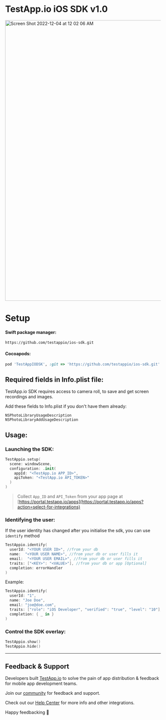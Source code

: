 # TestApp.io iOS SDK v1.0


[<img width="906" alt="Screen Shot 2022-12-04 at 12 02 06 AM" src="https://user-images.githubusercontent.com/3076722/205459311-e2de5d4d-19c9-448d-b048-3da35d9431bd.png">](https://help.testapp.io/about-sdk/)


Setup
=====

  

#### Swift package manager:

```plain
https://github.com/testappio/ios-sdk.git
```

#### Cocoapods:

```ruby
pod 'TestAppIODSK', :git => 'https://github.com/testappio/ios-sdk.git'
```

  

Required fields in Info.plist file:
-----------------------------------

TestApp.io SDK requires access to camera roll, to save and get screen recordings and images.

Add these fields to Info.plist if you don't have them already:

```plain
NSPhotoLibraryUsageDescription
NSPhotoLibraryAddUsageDescription
```

Usage:
------

### Launching the SDK:

```swift
TestAppio.setup(
  scene: windowScene,
  configuration: .init(
    appId: "<TestApp.io APP_ID>",
    apiToken: "<TestApp.io API_TOKEN>"
  )
)
```

> Collect `App_ID` and `API_Token` from your app page at [https://portal.testapp.io/apps](https://portal.testapp.io/apps?action=select-for-integrations)
  

### Identifying the user:

If the user identity has changed after you initialise the sdk, you can use `identify` method

```swift
TestAppio.identify(
  userId: "<YOUR USER ID>", //from your db
  name:  "<YOUR USER NAME>", //from your db or user fills it
  email:  "<YOUR USER EMAIL>", //from your db or user fills it
  traits: ["<KEY>": "<VALUE>"], //from your db or app [Optional]
  completion: errorHandler
)
```

Example:
```swift
TestAppio.identify(
  userId: "1",
  name: "Joe Doe",
  email: "joe@doe.com",
  traits: ["role": "iOS Developer", "verified": "true", "level": "10"],
  completion: { _ in }
)
```

### Control the SDK overlay:

```swift
TestAppio.show()
TestAppio.hide()
```

----------

## Feedback & Support

Developers built [TestApp.io](https://testapp.io) to solve the pain of app distribution & feedback for mobile app development teams.

Join our [community](https://help.testapp.io/faq/join-our-community/) for feedback and support.

Check out our [Help Center](https://help.testapp.io/) for more info and other integrations.

Happy feedbacking 🎉




